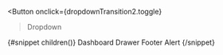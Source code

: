<script lang="ts">
  ...
  let transitionParams3 = {
    y: 0,
    duration: 600,
    easing: sineIn
  };
</script>

<Button onclick={dropdownTransition2.toggle}
  >Dropdown
  <ChevronDownOutline class="ms-2 h-5 w-5 text-white dark:text-white" />
</Button>
<div class="relative">
  <Dropdown
    dropdownStatus={dropdownTransition2Status}
    closeDropdown={closeDropdownTransition2}
    transitionParams={transitionParams3}
    transitionType="blur"
    class="absolute top-[40px] -left-[150px]"
  >
    {#snippet children()}
      <DropdownUl>
        <DropdownLi href="/">Dashboard</DropdownLi>
        <DropdownLi href="/components/drawer">Drawer</DropdownLi>
        <DropdownLi href="/components/footer">Footer</DropdownLi>
        <DropdownLi href="/components">Alert</DropdownLi>
      </DropdownUl>
    {/snippet}
  </Dropdown>
</div>